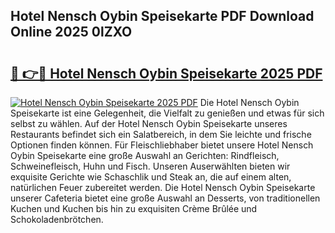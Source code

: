 ## Hotel Nensch Oybin Speisekarte PDF Download Online 2025 0lZXO

# <h2><a href="http://gc6wh3i.nevu.top/?p=Hotel+Nensch+Oybin+Speisekarte">🔗 👉🔴 Hotel Nensch Oybin Speisekarte 2025 PDF</a></h2>

[![Hotel Nensch Oybin Speisekarte 2025 PDF](https://i.imgur.com/dBaPXMq.png)](http://gc6wh3i.nevu.top/?p=Hotel+Nensch+Oybin+Speisekarte)
Die Hotel Nensch Oybin Speisekarte ist eine Gelegenheit, die Vielfalt zu genießen und etwas für sich selbst zu wählen. Auf der Hotel Nensch Oybin Speisekarte unseres Restaurants befindet sich ein Salatbereich, in dem Sie leichte und frische Optionen finden können. Für Fleischliebhaber bietet unsere Hotel Nensch Oybin Speisekarte eine große Auswahl an Gerichten: Rindfleisch, Schweinefleisch, Huhn und Fisch. Unseren Auserwählten bieten wir exquisite Gerichte wie Schaschlik und Steak an, die auf einem alten, natürlichen Feuer zubereitet werden. Die Hotel Nensch Oybin Speisekarte unserer Cafeteria bietet eine große Auswahl an Desserts, von traditionellen Kuchen und Kuchen bis hin zu exquisiten Crème Brûlée und Schokoladenbrötchen.

